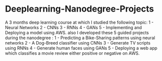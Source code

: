 # Deeplearning-Nanodegree-Projects

A 3 months deep learning course at which I studied the following topic:
1 - Neural Networks
2 - CNNs
3 - RNNs
4 - GANs
5 - Implementing and Deploying a model using AWS.
also I developed these 5 guided projects during the nanodegree :
1 - Predicting a Bike-Sharing patterns using neural networks
2 - A Dog-Breed classifier using CNNs
3 - Generate TV scripts using RNNs
4 - Generate human faces using GANs
5 - Deploying a web app which classifies a movie review either positive or negative on AWS.

